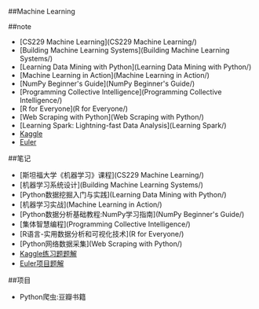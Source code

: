 ##Machine Learning


##note
- [CS229 Machine Learning](CS229 Machine Learning/)
- [Building Machine Learning Systems](Building Machine Learning Systems/)
- [Learning Data Mining with Python](Learning Data Mining with Python/)
- [Machine Learning in Action](Machine Learning in Action/)
- [NumPy Beginner's Guide](NumPy Beginner's Guide/)
- [Programming Collective Intelligence](Programming Collective Intelligence/)
- [R for Everyone](R for Everyone/)
- [Web Scraping with Python](Web Scraping with Python/)
- [Learning Spark: Lightning-fast Data Analysis](Learning Spark/)
- [Kaggle](Kaggle/)
- [Euler](Euler/)


##笔记
- [斯坦福大学《机器学习》课程](CS229 Machine Learning/)
- [机器学习系统设计](Building Machine Learning Systems/)
- [Python数据挖掘入门与实践](Learning Data Mining with Python/)
- [机器学习实战](Machine Learning in Action/)
- [Python数据分析基础教程:NumPy学习指南](NumPy Beginner's Guide/)
- [集体智慧编程](Programming Collective Intelligence/)
- [R语言-实用数据分析和可视化技术](R for Everyone/)
- [Python网络数据采集](Web Scraping with Python/)
- [Kaggle练习题题解](Kaggle/)
- [Euler项目题解](Euler/)


##项目
- Python爬虫:豆瓣书籍
